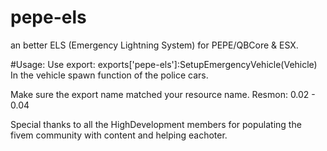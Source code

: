 # pepe-els
an better ELS (Emergency Lightning System) for PEPE/QBCore &amp; ESX.


#Usage:
Use export: exports['pepe-els']:SetupEmergencyVehicle(Vehicle)
In the vehicle spawn function of the police cars.


Make sure the export name matched your resource name.
Resmon: 0.02 - 0.04

Special thanks to all the HighDevelopment members for populating the fivem community with content and helping eachoter.
